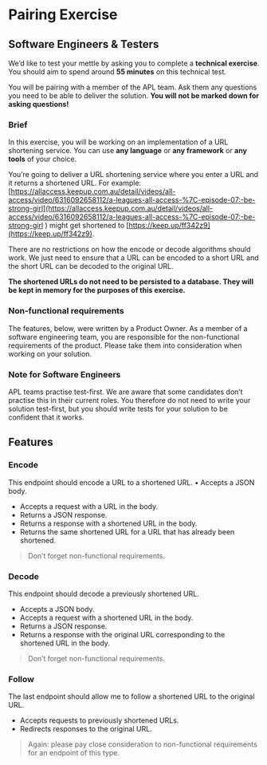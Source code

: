 # Pairing Exercise

## Software Engineers &amp; Testers

We’d like to test your mettle by asking you to complete a **technical exercise**. You should aim to spend around **55 minutes** on this technical test.

You will be pairing with a member of the APL team. Ask them any questions you need to be able to deliver the solution. **You will not be marked down for asking questions!**

### Brief

In this exercise, you will be working on an implementation of a URL shortening service. You can use **any language** or **any framework** or **any tools** of your choice.

You’re going to deliver a URL shortening service where you enter a URL and it returns a shortened URL. For example: [https://allaccess.keepup.com.au/detail/videos/all-access/video/6316092658112/a-leagues-all-access-%7C-episode-07:-be-strong-girl](https://allaccess.keepup.com.au/detail/videos/all-access/video/6316092658112/a-leagues-all-access-%7C-episode-07:-be-strong-girl ) might get shortened to [https://keep.up/ff342z9](https://keep.up/ff342z9).

There are no restrictions on how the encode or decode algorithms should work. We just need to ensure that a URL can be encoded to a short URL and the short URL can be decoded to the original URL.

**The shortened URLs do not need to be persisted to a database. They will be kept in memory for the purposes of this exercise.**

### Non-functional requirements

The features, below, were written by a Product Owner. As a member of a software engineering team, you are responsible for the non-functional requirements of the product. Please take them into consideration when working on your solution.

### Note for Software Engineers

APL teams practise test-first. We are aware that some candidates don’t practise this in their current roles. You therefore do not need to write your solution test-first, but you should write tests for your solution to be confident that it works.
  
## Features

### Encode

This endpoint should encode a URL to a shortened URL. • Accepts a JSON body.

- Accepts a request with a URL in the body.
- Returns a JSON response.
- Returns a response with a shortened URL in the body.
- Returns the same shortened URL for a URL that has already been shortened.

> Don’t forget non-functional requirements.

### Decode

This endpoint should decode a previously shortened URL.

- Accepts a JSON body.
- Accepts a request with a shortened URL in the body.
- Returns a JSON response.
- Returns a response with the original URL corresponding to the shortened URL in the body.

> Don’t forget non-functional requirements.

### Follow

The last endpoint should allow me to follow a shortened URL to the original URL.

- Accepts requests to previously shortened URLs.
- Redirects responses to the original URL.

> Again: please pay close consideration to non-functional requirements for an endpoint of this type.

